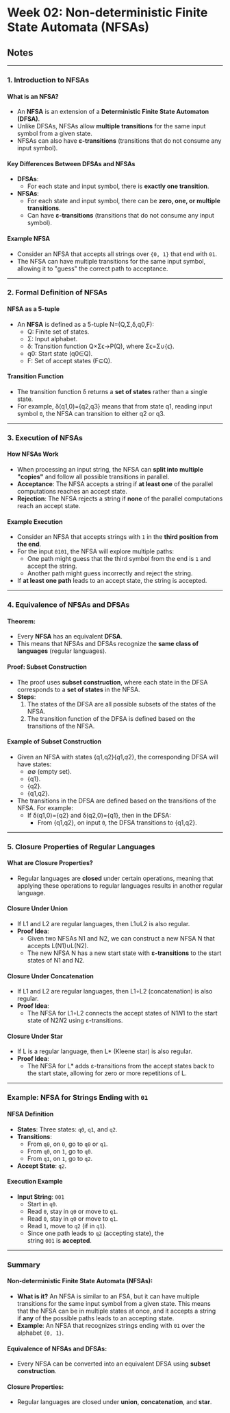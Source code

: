 # Week 02: Non-deterministic Finite State Automata (NFSAs)
## Notes
---

### 1. Introduction to NFSAs

#### What is an NFSA?

- An **NFSA** is an extension of a **Deterministic Finite State Automaton (DFSA)**.
- Unlike DFSAs, NFSAs allow **multiple transitions** for the same input symbol from a given state.
- NFSAs can also have **ε-transitions** (transitions that do not consume any input symbol).

#### Key Differences Between DFSAs and NFSAs

- **DFSAs**:
    - For each state and input symbol, there is **exactly one transition**.
- **NFSAs**:
    - For each state and input symbol, there can be **zero, one, or multiple transitions**.
    - Can have **ε-transitions** (transitions that do not consume any input symbol).

#### Example NFSA

- Consider an NFSA that accepts all strings over `{0, 1}` that end with `01`.
- The NFSA can have multiple transitions for the same input symbol, allowing it to "guess" the correct path to acceptance.

---

### 2. Formal Definition of NFSAs

#### NFSA as a 5-tuple

- An **NFSA** is defined as a 5-tuple N=(Q,Σ,δ,q0,F):
    - Q: Finite set of states.
    - Σ: Input alphabet.
    - δ: Transition function Q×Σϵ→P(Q), where Σϵ=Σ∪{ϵ}.
    - q0​: Start state (q0∈Q).
    - F: Set of accept states (F⊆Q).

#### Transition Function

- The transition function δ returns a **set of states** rather than a single state.
- For example, δ(q1,0)={q2,q3} means that from state q1​, reading input symbol `0`, the NFSA can transition to either q2​ or q3.

---

### 3. Execution of NFSAs

#### How NFSAs Work

- When processing an input string, the NFSA can **split into multiple "copies"** and follow all possible transitions in parallel.
- **Acceptance**: The NFSA accepts a string if **at least one** of the parallel computations reaches an accept state.
- **Rejection**: The NFSA rejects a string if **none** of the parallel computations reach an accept state.

#### Example Execution

- Consider an NFSA that accepts strings with `1` in the **third position from the end**.
- For the input `0101`, the NFSA will explore multiple paths:
    - One path might guess that the third symbol from the end is `1` and accept the string.
    - Another path might guess incorrectly and reject the string.
- If **at least one path** leads to an accept state, the string is accepted.

---

### 4. Equivalence of NFSAs and DFSAs

#### Theorem:

- Every **NFSA** has an equivalent **DFSA**.
- This means that NFSAs and DFSAs recognize the **same class of languages** (regular languages).

#### Proof: Subset Construction

- The proof uses **subset construction**, where each state in the DFSA corresponds to a **set of states** in the NFSA.
- **Steps**:
    1. The states of the DFSA are all possible subsets of the states of the NFSA.
    2. The transition function of the DFSA is defined based on the transitions of the NFSA.

#### Example of Subset Construction

- Given an NFSA with states {q1,q2}{*q*1​,*q*2​}, the corresponding DFSA will have states:
    - ∅∅ (empty set).
    - {q1}.
    - {q2}.
    - {q1,q2}.
- The transitions in the DFSA are defined based on the transitions of the NFSA. For example:
    - If δ(q1,0)={q2} and δ(q2,0)={q1}, then in the DFSA:
        - From {q1,q2}, on input `0`, the DFSA transitions to {q1,q2}.

---

### 5. Closure Properties of Regular Languages

#### What are Closure Properties?

- Regular languages are **closed** under certain operations, meaning that applying these operations to regular languages results in another regular language.

#### Closure Under Union

- If L1​ and L2​ are regular languages, then L1∪L2 is also regular.
- **Proof Idea**:
    - Given two NFSAs N1​ and N2, we can construct a new NFSA N that accepts L(N1)∪L(N2).
    - The new NFSA N has a new start state with **ε-transitions** to the start states of N1​ and N2​.

#### Closure Under Concatenation

- If L1​ and L2​ are regular languages, then L1∘L2 (concatenation) is also regular.
- **Proof Idea**:
    - The NFSA for L1∘L2 connects the accept states of N1*N*1​ to the start state of N2*N*2​ using ε-transitions.

#### Closure Under Star

- If L is a regular language, then L* (Kleene star) is also regular.
- **Proof Idea**:
    - The NFSA for L* adds ε-transitions from the accept states back to the start state, allowing for zero or more repetitions of L.

---

### Example: NFSA for Strings Ending with `01`

#### NFSA Definition

- **States**: Three states: `q0`, `q1`, and `q2`.
- **Transitions**:
    - From `q0`, on `0`, go to `q0` or `q1`.
    - From `q0`, on `1`, go to `q0`.
    - From `q1`, on `1`, go to `q2`.
- **Accept State**: `q2`.

#### Execution Example

- **Input String**: `001`
    - Start in `q0`.
    - Read `0`, stay in `q0` or move to `q1`.
    - Read `0`, stay in `q0` or move to `q1`.
    - Read `1`, move to `q2` (if in `q1`).
    - Since one path leads to `q2` (accepting state), the string `001` is **accepted**.

---

### Summary

#### Non-deterministic Finite State Automata (NFSAs):

- **What is it?** An NFSA is similar to an FSA, but it can have multiple transitions for the same input symbol from a given state. This means that the NFSA can be in multiple states at once, and it accepts a string if **any** of the possible paths leads to an accepting state.
- **Example**: An NFSA that recognizes strings ending with `01` over the alphabet `{0, 1}`.

#### Equivalence of NFSAs and DFSAs:

- Every NFSA can be converted into an equivalent DFSA using **subset construction**.

#### Closure Properties:

- Regular languages are closed under **union**, **concatenation**, and **star**.
